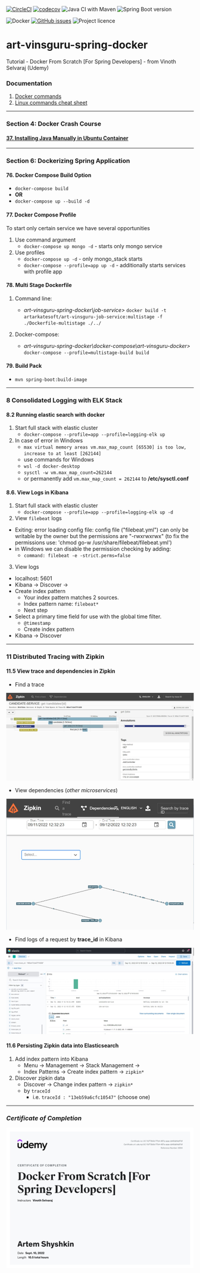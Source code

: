 [![CircleCI](https://circleci.com/gh/artshishkin/art-vinsguru-spring-docker.svg?style=svg)](https://circleci.com/gh/artshishkin/art-vinsguru-spring-docker)
[![codecov](https://codecov.io/gh/artshishkin/art-vinsguru-spring-docker/branch/main/graph/badge.svg?token=U5YRYVEM7N)](https://codecov.io/gh/artshishkin/art-vinsguru-spring-docker)
![Java CI with Maven](https://github.com/artshishkin/art-vinsguru-spring-docker/workflows/Java%20CI%20with%20Maven/badge.svg)
![Spring Boot version][springver]

![Docker][docker]
[![GitHub issues](https://img.shields.io/github/issues/artshishkin/art-vinsguru-spring-docker)](https://github.com/artshishkin/art-vinsguru-spring-docker/issues)
![Project licence][licence]

# art-vinsguru-spring-docker
Tutorial - Docker From Scratch [For Spring Developers] - from Vinoth Selvaraj (Udemy)

### Documentation

1. [Docker commands](docs/docker-commands.pdf)
2. [Linux commands cheat sheet](docs/linux-cheat-sheet.pdf)

---
### Section 4: Docker Crash Course

#### [37. Installing Java Manually in Ubuntu Container](/Section_4_Docker_Crash_Course/37_InstallingJavaManuallyInUbuntuContainer/installing_Java_manually_instruction.md)

---
### Section 6: Dockerizing Spring Application

#### 76. Docker Compose Build Option

- `docker-compose build`
- **OR**
- `docker-compose up --build -d`

#### 77. Docker Compose Profile

To start only certain service we have several opportunities 
1. Use command argument
   - `docker-compose up mongo -d` - starts only mongo service
2. Use profiles
   - `docker-compose up -d` - only mongo_stack starts
   - `docker-compose --profile=app up -d` - additionally starts services with profile app

#### 78. Multi Stage Dockerfile

1. Command line:
   - _art-vinsguru-spring-docker\job-service>_ `docker build -t artarkatesoft/art-vinsguru-job-service:multistage -f ./Dockerfile-multistage ./../`

2. Docker-compose:
   - _art-vinsguru-spring-docker\docker-compose\art-vinsguru-docker>_ `docker-compose --profile=multistage-build build`

#### 79. Build Pack

- `mvn spring-boot:build-image`

---
### 8 Consolidated Logging with ELK Stack

#### 8.2 Running elastic search with docker

1. Start full stack with elastic cluster
   - `docker-compose --profile=app --profile=logging-elk up`
2. In case of error in Windows
   - `max virtual memory areas vm.max_map_count [65530] is too low, increase to at least [262144]`
   - use commands for Windows
   - `wsl -d docker-desktop`
   - `sysctl -w vm.max_map_count=262144`
   - or permanently add `vm.max_map_count = 262144` to __/etc/sysctl.conf__

####  8.6. View Logs in Kibana

1. Start full stack with elastic cluster
   - `docker-compose --profile=app --profile=logging-elk up -d`
2.  View `filebeat` logs
   -  Exiting: error loading config file: config file ("filebeat.yml") can only be writable by the owner but the permissions are "-rwxrwxrwx" (to fix the permissions use: 'chmod go-w /usr/share/filebeat/filebeat.yml')
   -  in Windows we can disable the permission checking by adding:
      -  `command: filebeat -e -strict.perms=false`
3.  View logs
   -  localhost: 5601
   -  Kibana -> Discover ->
   -  Create index pattern
      -  Your index pattern matches 2 sources.
      -  Index pattern name: `filebeat*`
      -  Next step
   -  Select a primary time field for use with the global time filter.
      -  `@timestamp`
      -  Create index pattern
   -  Kibana -> Discover
---
### 11 Distributed Tracing with Zipkin

#### 11.5 View trace and dependencies in Zipkin

- Find a trace

![Zipkin tracing](docs/zipkin-screenshot.jpg)

- View dependencies (_other microservices_)

![Zipkin dependencies](docs/zipkin-dependencies.jpg)

- Find logs of a request by **trace_id** in Kibana

![Kibana Logs](docs/kibana-search-by-trace-id.jpg)

#### 11.6 Persisting Zipkin data into Elasticsearch

1. Add index pattern into Kibana
   - Menu &rarr; Management &rarr; Stack Management &rarr; 
   - Index Patterns &rarr; Create index pattern &rarr; `zipkin*`
2. Discover zipkin data
   - Discover &rarr; Change index pattern &rarr; `zipkin*`
   - by `traceId` 
     - i.e. `traceId : "13eb59a6cfc10547"` (choose one)

---

### _Certificate of Completion_

![Certificate of completion](Certificate/UC-DockerFromScratch-Vinsguru.jpg "Certificate of Completion")

[docker]: https://img.shields.io/static/v1?label=&message=Docker&labelColor=white&color=white&logo=docker
[licence]: https://img.shields.io/github/license/artshishkin/art-vinsguru-spring-docker.svg
[springver]: https://img.shields.io/badge/dynamic/xml?label=Spring%20Boot&query=%2F%2A%5Blocal-name%28%29%3D%27project%27%5D%2F%2A%5Blocal-name%28%29%3D%27parent%27%5D%2F%2A%5Blocal-name%28%29%3D%27version%27%5D&url=https%3A%2F%2Fraw.githubusercontent.com%2Fartshishkin%2Fart-vinsguru-spring-docker%2Fmaster%2Fpom.xml&logo=Spring&labelColor=white&color=grey
